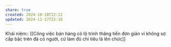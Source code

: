 ```yaml
---
share: true
created: 2024-10-18T22:22
updated: 2024-11-17T22:10
---
```

Khái niệm:: 
[[Công việc bán hàng có lộ trình thăng tiến đơn giản vì không sợ cấp bậc trên đã có người, cứ làm đủ chỉ tiêu là lên chức]]